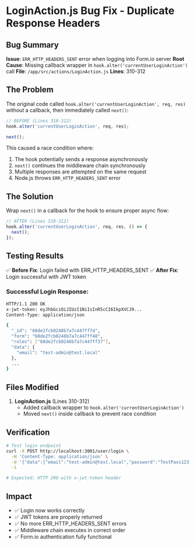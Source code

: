 # LoginAction.js Bug Fix - Duplicate Response Headers

## Bug Summary
**Issue**: `ERR_HTTP_HEADERS_SENT` error when logging into Form.io server
**Root Cause**: Missing callback wrapper in `hook.alter('currentUserLoginAction')` call
**File**: `/app/src/actions/LoginAction.js`
**Lines**: 310-312

## The Problem

The original code called `hook.alter('currentUserLoginAction', req, res)` without a callback, then immediately called `next()`:

```javascript
// BEFORE (Lines 310-312)
hook.alter('currentUserLoginAction', req, res);

next();
```

This caused a race condition where:
1. The hook potentially sends a response asynchronously
2. `next()` continues the middleware chain synchronously
3. Multiple responses are attempted on the same request
4. Node.js throws `ERR_HTTP_HEADERS_SENT` error

## The Solution

Wrap `next()` in a callback for the hook to ensure proper async flow:

```javascript
// AFTER (Lines 310-312)
hook.alter('currentUserLoginAction', req, res, () => {
  next();
});
```

## Testing Results

✅ **Before Fix**: Login failed with ERR_HTTP_HEADERS_SENT
✅ **After Fix**: Login successful with JWT token

### Successful Login Response:
```bash
HTTP/1.1 200 OK
x-jwt-token: eyJhbGciOiJIUzI1NiIsInR5cCI6IkpXVCJ9...
Content-Type: application/json

{
  "_id": "68de2fcb0248b7a7c447ff7d",
  "form": "68de2fcb0248b7a7c447ff48",
  "roles": ["68de2fcb0248b7a7c447ff37"],
  "data": {
    "email": "test-admin@test.local"
  },
  ...
}
```

## Files Modified

1. **LoginAction.js** (Lines 310-312)
   - Added callback wrapper to `hook.alter('currentUserLoginAction')`
   - Moved `next()` inside callback to prevent race condition

## Verification

```bash
# Test login endpoint
curl -X POST http://localhost:3001/user/login \
  -H 'Content-Type: application/json' \
  -d '{"data":{"email":"test-admin@test.local","password":"TestPass123!"}}' \
  -i

# Expected: HTTP 200 with x-jwt-token header
```

## Impact

- ✅ Login now works correctly
- ✅ JWT tokens are properly returned
- ✅ No more ERR_HTTP_HEADERS_SENT errors
- ✅ Middleware chain executes in correct order
- ✅ Form.io authentication fully functional

